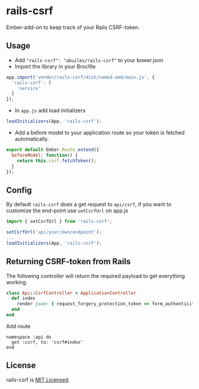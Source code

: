 # rails-csrf

Ember-add-on to keep track of your Rails CSRF-token.

## Usage

* Add `"rails-csrf": "abuiles/rails-csrf"` to your bower.json
* Import the library in your Brocfile

```js
app.import('vendor/rails-csrf/dist/named-amd/main.js', {
  'rails-csrf': [
    'service'
  ]
});
```
* In `app.js` add load initializers

```js
loadInitializers(App, 'rails-csrf');
```

* Add a before model to your application route so your token is
  fetched automatically.

```js
export default Ember.Route.extend({
  beforeModel: function() {
    return this.csrf.fetchToken();
  }
});
```

## Config
By default `rails-csrf` does a get request to `api/csrf`, if you
want to customize the end-point use `setCsrfUrl` on app.js

```js
import { setCsrfUrl } from 'rails-csrf';

setCsrfUrl('api/your/own/endpoint');
...
loadInitializers(App, 'rails-csrf');
```

## Returning CSRF-token from Rails

The following controller will return the required payload to get
everything working.

```ruby
class Api::CsrfController < ApplicationController
  def index
    render json: { request_forgery_protection_token => form_authenticity_token }.to_json
  end
end
```

Add route

```
namespace :api do
  get :csrf, to: 'csrf#index'
end
```

## License
rails-csrf is [MIT Licensed](https://github.com/abuiles/rails-csrf/blob/master/LICENSE).
